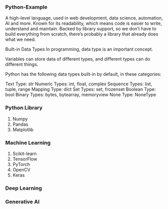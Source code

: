 ### Python-Example

A high-level language, used in web development, data science, automation, AI and more.
Known for its readability, which means code is easier to write, understand and maintain.
Backed by library support, so we don’t have to build everything from scratch, there’s probably a library that already does what we need.

Built-in Data Types
In programming, data type is an important concept.

Variables can store data of different types, and different types can do different things.

Python has the following data types built-in by default, in these categories:

Text Type:	str
Numeric Types:	int, float, complex
Sequence Types:	list, tuple, range
Mapping Type:	dict
Set Types:	set, frozenset
Boolean Type:	bool
Binary Types:	bytes, bytearray, memoryview
None Type:	NoneType


### Python Library


1. Numpy
2. Pandas
3. Matplotlib


### Machine Learning
1. Scikit-learn
2. TensorFlow
3. PyTorch
4. OpenCV
5. Keras


### Deep Learning

### Generative AI




